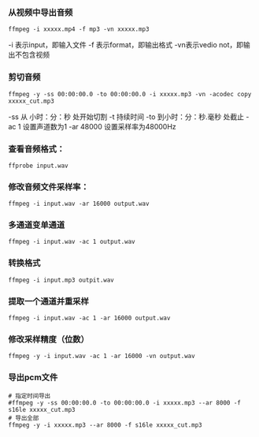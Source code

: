 ### 从视频中导出音频
```shell
ffmpeg -i xxxxx.mp4 -f mp3 -vn xxxxx.mp3
```
-i 表示input，即输入文件
-f 表示format，即输出格式
-vn表示vedio not，即输出不包含视频

### 剪切音频
```shell
ffmpeg -y -ss 00:00:00.0 -to 00:00:00.0 -i xxxxx.mp3 -vn -acodec copy xxxxx_cut.mp3
```
-ss 从 小时：分：秒 处开始切割 
-t 持续时间
-to 到小时：分：秒.毫秒 处截止
-ac 1 设置声道数为1
-ar 48000 设置采样率为48000Hz

### 查看音频格式：
```shell
ffprobe input.wav
```

###  修改音频文件采样率：
```shell
ffmpeg -i input.wav -ar 16000 output.wav
```

### 多通道变单通道
```shell
ffmpeg -i input.wav -ac 1 output.wav
```

### 转换格式
```shell
ffmpeg -i input.mp3 outpit.wav
```

### 提取一个通道并重采样
```shell
ffmpeg -i input.wav -ac 1 -ar 16000 output.wav
```
### 修改采样精度（位数）
```shell
ffmpeg -y -i input.wav -ac 1 -ar 16000 -vn output.wav
```

### 导出pcm文件
```shell
# 指定时间导出
#ffmpeg -y -ss 00:00:00.0 -to 00:00:00.0 -i xxxxx.mp3 --ar 8000 -f s16le xxxxx_cut.mp3
# 导出全部
ffmpeg -y -i xxxxx.mp3 --ar 8000 -f s16le xxxxx_cut.mp3
```
